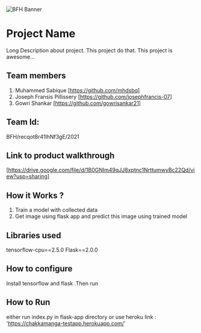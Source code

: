 ![BFH Banner](https://trello-attachments.s3.amazonaws.com/542e9c6316504d5797afbfb9/542e9c6316504d5797afbfc1/39dee8d993841943b5723510ce663233/Frame_19.png)
# Project Name
Long Description about project. This project do that. This project is awesome...
## Team members
1. Muhammed Sabique [https://github.com/mhdsbq]
2. Joseph Fransis Pillissery [https://github.com/josephfrancis-07]
3. Gowri Shankar [https://github.com/gowrisankar21]
## Team Id: 
BFH/recqot8r41lhNf3gE/2021
## Link to product walkthrough
[https://drive.google.com/file/d/1B0GNIm49qJJ8xptnc1NrttumwyBc22Qd/view?usp=sharing]
## How it Works ?
1. Train a model with collected data
2. Get image using flask app and predict this image using trained model
## Libraries used
tensorflow-cpu==2.5.0
Flask==2.0.0
## How to configure
Install tensorflow and flask .Then run
## How to Run
either run index.py in flask-app directory or use heroku link : 'https://chakkamanga-testapp.herokuapp.com/'
